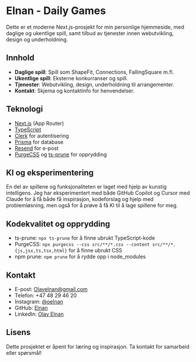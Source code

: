# Elnan - Daily Games

Dette er et moderne Next.js-prosjekt for min personlige hjemmeside, med daglige og ukentlige spill, samt tilbud av tjenester innen webutvikling, design og underholdning.

## Innhold

- **Daglige spill**: Spill som ShapeFit, Connections, FallingSquare m.fl.
- **Ukentlige spill**: Eksterne konkurranser og spill.
- **Tjenester**: Webutvikling, design, underholdning til arrangementer.
- **Kontakt**: Skjema og kontaktinfo for henvendelser.

## Teknologi

- [Next.js](https://nextjs.org/) (App Router)
- [TypeScript](https://www.typescriptlang.org/)
- [Clerk](https://clerk.com/) for autentisering
- [Prisma](https://www.prisma.io/) for database
- [Resend](https://resend.com/) for e-post
- [PurgeCSS](https://purgecss.com/) og [ts-prune](https://github.com/nadeesha/ts-prune) for opprydding

## KI og eksperimentering

En del av spillene og funksjonaliteten er laget med hjelp av kunstig intelligens. Jeg har eksperimentert med både GitHub Copilot og Cursor med Claude for å få både få inspirasjon, kodeforslag og hjelp med problemløsning, men også for å prøve å få KI til å lage spillene for meg.

## Kodekvalitet og opprydding

- ts-prune: `npx ts-prune` for å finne ubrukt TypeScript-kode
- PurgeCSS: `npx purgecss --css src/**/*.css --content src/**/*.{js,jsx,ts,tsx,html}` for å finne ubrukt CSS
- npm prune: `npm prune` for å rydde opp i node_modules

## Kontakt

- E-post: [Olavelnan@gmail.com](mailto:Olavelnan@gmail.com)
- Telefon: +47 48 29 46 20
- Instagram: [@oelnan](https://www.instagram.com/oelnan/)
- GitHub: [Elnan](https://github.com/Elnan)
- LinkedIn: [Olav Elnan](https://www.linkedin.com/in/olav-elnan-1b184990)

## Lisens

Dette prosjektet er åpent for læring og inspirasjon. Ta kontakt for samarbeid eller spørsmål!
